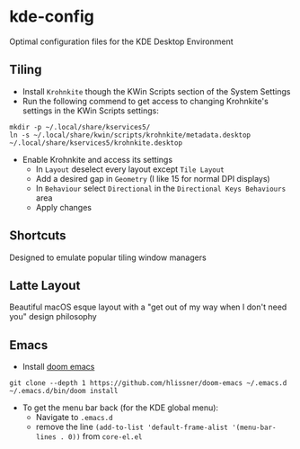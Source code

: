 # kde-config
Optimal configuration files for the KDE Desktop Environment

## Tiling
+ Install `Krohnkite` though the KWin Scripts section of the System Settings
+ Run the following commend to get access to changing Krohnkite's settings in the KWin Scripts settings:

```
mkdir -p ~/.local/share/kservices5/
ln -s ~/.local/share/kwin/scripts/krohnkite/metadata.desktop ~/.local/share/kservices5/krohnkite.desktop
```

+ Enable Krohnkite and access its settings
  + In `Layout` deselect every layout except `Tile Layout`
  + Add a desired gap in `Geometry` (I like 15 for normal DPI displays)
  + In `Behaviour` select `Directional` in the `Directional Keys Behaviours` area
  + Apply changes

## Shortcuts
Designed to emulate popular tiling window managers

## Latte Layout
Beautiful macOS esque layout with a "get out of my way when I don't need you" design philosophy

## Emacs
+ Install [doom emacs](https://github.com/hlissner/doom-emacs)

```
git clone --depth 1 https://github.com/hlissner/doom-emacs ~/.emacs.d
~/.emacs.d/bin/doom install
```

+ To get the menu bar back (for the KDE global menu):
  + Navigate to `.emacs.d`
  + remove the line `(add-to-list 'default-frame-alist '(menu-bar-lines . 0))` from `core-el.el`
